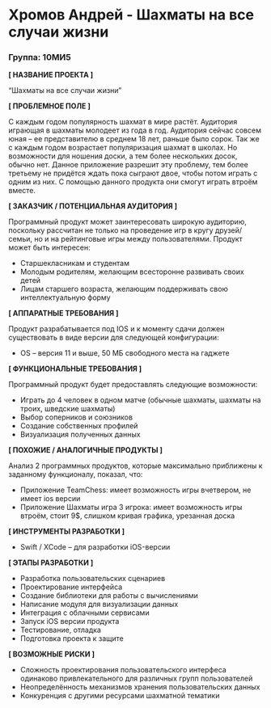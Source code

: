 # Хромов Андрей - Шахматы на все случаи жизни
### Группа: 10МИ5

**[ НАЗВАНИЕ ПРОЕКТА ]**

“Шахматы на все случаи жизни”

**[ ПРОБЛЕМНОЕ ПОЛЕ ]**

С каждым годом популярность шахмат в мире растёт. Аудитория играющая в шахматы молодеет из года в год. Аудитория сейчас совсем юная – ее представителю в среднем 18 лет, раньше было сорок. Так же с каждым годом возрастает популяризация шахмат в школах. Но возможности для ношения доски, а тем более нескольких досок, обычно нет. Данное приложение разрешит эту проблему, тем более третьему не придётся ждать пока сыграют двое, чтобы потом играть с одним из них. С помощью данного продукта они смогут играть втроём вместе.

**[ ЗАКАЗЧИК / ПОТЕНЦИАЛЬНАЯ АУДИТОРИЯ ]**

Программный продукт может заинтересовать широкую аудиторию, поскольку рассчитан не только на проведение игр в кругу друзей/семьи, но и на рейтинговые игры между пользователями. Продукт может быть интересен:
* Старшекласникам и студентам
* Молодым родителям, желающим всесторонне развивать своих детей
* Лицам старшего возраста, желающим поддерживать свою интеллектуальную форму

**[ АППАРАТНЫЕ ТРЕБОВАНИЯ ]** 

Продукт разрабатывается под IOS и к моменту сдачи должен существовать в виде версии для следующей конфигурации:

* OS – версия 11 и выше, 50 МБ свободного места на гаджете

**[ ФУНКЦИОНАЛЬНЫЕ ТРЕБОВАНИЯ ]**

Программный продукт будет предоставлять следующие возможности: 
* Играть до 4 человек в одном матче (обычные шахматы, шахматы на троих, шведские шахматы) 
* Выбор соперников и союзников 
* Создание собственных профилей 
* Визуализация полученных данных

**[ ПОХОЖИЕ / АНАЛОГИЧНЫЕ ПРОДУКТЫ ]**

Анализ 2 программных продуктов, которые максимально приближены к заданному функционалу, показал, что:

* Приложение TeamChess: имеет возможность игры вчетвером, не имеет ios версии
*	Приложение Шахматы игра 3 игрока: имеет возможность игры втроём, стоит 9$, слишком кривая графика, урезанная доска

**[ ИНСТРУМЕНТЫ РАЗРАБОТКИ ]**

*	Swift / XCode – для разработки iOS-версии

**[ ЭТАПЫ РАЗРАБОТКИ ]**

* Разработка пользовательских сценариев 
* Проектирование интерфейса 
* Создание библиотеки для работы с вычислениями 
* Написание модуля для визуализации данных 
* Интеграция с облачными сервисами 
* Запуск iOS версии продукта 
* Тестирование, отладка 
* Подготовка проекта к защите 

**[ ВОЗМОЖНЫЕ РИСКИ ]**

* Сложность проектирования пользовательского интерфеса одинаково привлекательного для различных групп пользователей
* Неопределённость механизмов хранения пользовательских данных
* Конкуренция с другими ресурсами шахматной тематики
